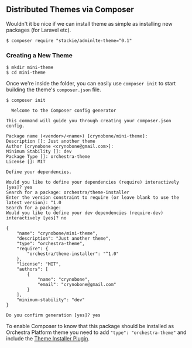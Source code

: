 ## Distributed Themes via Composer

Wouldn't it be nice if we can install theme as simple as installing new packages (for Laravel etc). 

    $ composer require "stackie/adminlte-theme=^0.1"

### Creating a New Theme

```
$ mkdir mini-theme
$ cd mini-theme
```

Once we're inside the folder, you can easily use `composer init` to start building the theme's `composer.json` file.
```
$ composer init

  Welcome to the Composer config generator

This command will guide you through creating your composer.json config.

Package name (<vendor>/<name>) [crynobone/mini-theme]:
Description []: Just another theme
Author [crynobone <crynobone@gmail.com>]:
Minimum Stability []: dev
Package Type []: orchestra-theme
License []: MIT

Define your dependencies.

Would you like to define your dependencies (require) interactively [yes]? yes
Search for a package: orchestra/theme-installer
Enter the version constraint to require (or leave blank to use the latest version): ^1.0
Search for a package:
Would you like to define your dev dependencies (require-dev) interactively [yes]? no

{
    "name": "crynobone/mini-theme",
    "description": "Just another theme",
    "type": "orchestra-theme",
    "require": {
        "orchestra/theme-installer": "^1.0"
    },
    "license": "MIT",
    "authors": [
        {
            "name": "crynobone",
            "email": "crynobone@gmail.com"
        }
    ],
    "minimum-stability": "dev"
}

Do you confirm generation [yes]? yes
```

To enable Composer to know that this package should be installed as Orchestra Platform theme you need to add `"type": "orchestra-theme"` and include the [Theme Installer Plugin](https://github.com/orchestral/theme-installer).